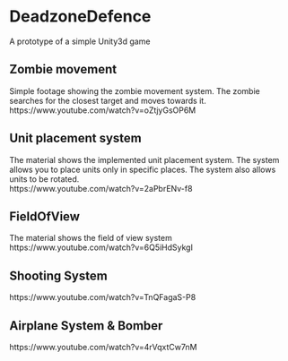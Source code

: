 # DeadzoneDefence
A prototype of a simple Unity3d game


<h2>Zombie movement</h2>
Simple footage showing the zombie movement system. The zombie searches for the closest target and moves towards it. <br>
https://www.youtube.com/watch?v=oZtjyGsOP6M

<h2>Unit placement system</h2>
The material shows the implemented unit placement system. The system allows you to place units only in specific places. The system also allows units to be rotated. <br>
https://www.youtube.com/watch?v=2aPbrENv-f8

<h2>FieldOfView</h2>
The material shows the field of view system <br>
https://www.youtube.com/watch?v=6Q5iHdSykgI

<h2>Shooting System</h2>
https://www.youtube.com/watch?v=TnQFagaS-P8

<h2>Airplane System & Bomber</h2>
https://www.youtube.com/watch?v=4rVqxtCw7nM
